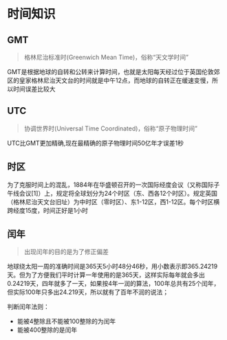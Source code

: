 # 时间知识

## GMT
>格林尼治标准时(Greenwich Mean Time)，俗称“天文学时间”

GMT是根据地球的自转和公转来计算时间，也就是太阳每天经过位于英国伦敦郊区的皇家格林尼治天文台的时间就是中午12点，而地球的自转正在缓速变慢，所以时间误差比较大

## UTC
>协调世界时(Universal Time Coordinated)，俗称“原子物理时间”

UTC比GMT更加精确,现在最精确的原子物理时间50亿年才误差1秒

## 时区
为了克服时间上的混乱，1884年在华盛顿召开的一次国际经度会议（又称国际子午线会议[1]）上，规定将全球划分为24个时区（东、西各12个时区）。规定英国（格林尼治天文台旧址）为中时区（零时区）、东1-12区，西1-12区。每个时区横跨经度15度，时间正好是1小时

## 闰年
>出现闰年的目的是为了修正偏差

地球绕太阳一周的准确时间是365天5小时48分46秒，用小数表示即365.24219天。但为了方便我们平时计算一年使用的是365天，这样实际每年就会多出0.24219天，四年就多了一天，如果按4年一润的算法，100年总共有25个闰年，但实际100年只多出24.219天，所以就有了百年不润的说法；

判断闰年法则：

* 能被4整除且不能被100整除的为闰年
* 能被400整除的是闰年

